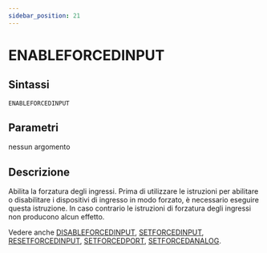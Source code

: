 ```yaml
---
sidebar_position: 21
---
```


# ENABLEFORCEDINPUT 

## Sintassi

  ```
  ENABLEFORCEDINPUT 
  ```

## Parametri
nessun argomento          

## Descrizione
Abilita la forzatura degli ingressi. Prima di utilizzare le istruzioni per abilitare o disabilitare i dispositivi di ingresso in modo forzato, è necessario eseguire questa istruzione. In caso contrario le istruzioni di forzatura degli ingressi non producono alcun effetto.

Vedere anche
[DISABLEFORCEDINPUT](DISABLEFORCEDINPUT.md),
[SETFORCEDINPUT](SETFORCEDINPUT.md), 
[RESETFORCEDINPUT](RESETFORCEDINPUT.md), 
[SETFORCEDPORT](SETFORCEDPORT.md), 
[SETFORCEDANALOG](SETFORCEDANALOG.md).